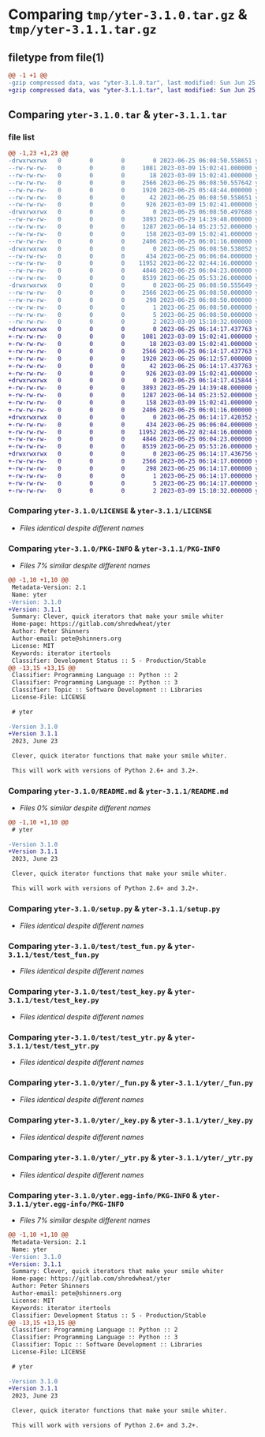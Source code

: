 # Comparing `tmp/yter-3.1.0.tar.gz` & `tmp/yter-3.1.1.tar.gz`

## filetype from file(1)

```diff
@@ -1 +1 @@
-gzip compressed data, was "yter-3.1.0.tar", last modified: Sun Jun 25 06:08:50 2023, max compression
+gzip compressed data, was "yter-3.1.1.tar", last modified: Sun Jun 25 06:14:17 2023, max compression
```

## Comparing `yter-3.1.0.tar` & `yter-3.1.1.tar`

### file list

```diff
@@ -1,23 +1,23 @@
-drwxrwxrwx   0        0        0        0 2023-06-25 06:08:50.558651 yter-3.1.0/
--rw-rw-rw-   0        0        0     1081 2023-03-09 15:02:41.000000 yter-3.1.0/LICENSE
--rw-rw-rw-   0        0        0       18 2023-03-09 15:02:41.000000 yter-3.1.0/MANIFEST.in
--rw-rw-rw-   0        0        0     2566 2023-06-25 06:08:50.557642 yter-3.1.0/PKG-INFO
--rw-rw-rw-   0        0        0     1920 2023-06-25 05:48:44.000000 yter-3.1.0/README.md
--rw-rw-rw-   0        0        0       42 2023-06-25 06:08:50.558651 yter-3.1.0/setup.cfg
--rw-rw-rw-   0        0        0      926 2023-03-09 15:02:41.000000 yter-3.1.0/setup.py
-drwxrwxrwx   0        0        0        0 2023-06-25 06:08:50.497688 yter-3.1.0/test/
--rw-rw-rw-   0        0        0     3893 2023-05-29 14:39:48.000000 yter-3.1.0/test/test_fun.py
--rw-rw-rw-   0        0        0     1287 2023-06-14 05:23:52.000000 yter-3.1.0/test/test_key.py
--rw-rw-rw-   0        0        0      158 2023-03-09 15:02:41.000000 yter-3.1.0/test/test_star.py
--rw-rw-rw-   0        0        0     2406 2023-06-25 06:01:16.000000 yter-3.1.0/test/test_ytr.py
-drwxrwxrwx   0        0        0        0 2023-06-25 06:08:50.538052 yter-3.1.0/yter/
--rw-rw-rw-   0        0        0      434 2023-06-25 06:06:04.000000 yter-3.1.0/yter/__init__.py
--rw-rw-rw-   0        0        0    11952 2023-06-22 02:44:16.000000 yter-3.1.0/yter/_fun.py
--rw-rw-rw-   0        0        0     4846 2023-06-25 06:04:23.000000 yter-3.1.0/yter/_key.py
--rw-rw-rw-   0        0        0     8539 2023-06-25 05:53:26.000000 yter-3.1.0/yter/_ytr.py
-drwxrwxrwx   0        0        0        0 2023-06-25 06:08:50.555649 yter-3.1.0/yter.egg-info/
--rw-rw-rw-   0        0        0     2566 2023-06-25 06:08:50.000000 yter-3.1.0/yter.egg-info/PKG-INFO
--rw-rw-rw-   0        0        0      298 2023-06-25 06:08:50.000000 yter-3.1.0/yter.egg-info/SOURCES.txt
--rw-rw-rw-   0        0        0        1 2023-06-25 06:08:50.000000 yter-3.1.0/yter.egg-info/dependency_links.txt
--rw-rw-rw-   0        0        0        5 2023-06-25 06:08:50.000000 yter-3.1.0/yter.egg-info/top_level.txt
--rw-rw-rw-   0        0        0        2 2023-03-09 15:10:32.000000 yter-3.1.0/yter.egg-info/zip-safe
+drwxrwxrwx   0        0        0        0 2023-06-25 06:14:17.437763 yter-3.1.1/
+-rw-rw-rw-   0        0        0     1081 2023-03-09 15:02:41.000000 yter-3.1.1/LICENSE
+-rw-rw-rw-   0        0        0       18 2023-03-09 15:02:41.000000 yter-3.1.1/MANIFEST.in
+-rw-rw-rw-   0        0        0     2566 2023-06-25 06:14:17.437763 yter-3.1.1/PKG-INFO
+-rw-rw-rw-   0        0        0     1920 2023-06-25 06:12:57.000000 yter-3.1.1/README.md
+-rw-rw-rw-   0        0        0       42 2023-06-25 06:14:17.437763 yter-3.1.1/setup.cfg
+-rw-rw-rw-   0        0        0      926 2023-03-09 15:02:41.000000 yter-3.1.1/setup.py
+drwxrwxrwx   0        0        0        0 2023-06-25 06:14:17.415844 yter-3.1.1/test/
+-rw-rw-rw-   0        0        0     3893 2023-05-29 14:39:48.000000 yter-3.1.1/test/test_fun.py
+-rw-rw-rw-   0        0        0     1287 2023-06-14 05:23:52.000000 yter-3.1.1/test/test_key.py
+-rw-rw-rw-   0        0        0      158 2023-03-09 15:02:41.000000 yter-3.1.1/test/test_star.py
+-rw-rw-rw-   0        0        0     2406 2023-06-25 06:01:16.000000 yter-3.1.1/test/test_ytr.py
+drwxrwxrwx   0        0        0        0 2023-06-25 06:14:17.420352 yter-3.1.1/yter/
+-rw-rw-rw-   0        0        0      434 2023-06-25 06:06:04.000000 yter-3.1.1/yter/__init__.py
+-rw-rw-rw-   0        0        0    11952 2023-06-22 02:44:16.000000 yter-3.1.1/yter/_fun.py
+-rw-rw-rw-   0        0        0     4846 2023-06-25 06:04:23.000000 yter-3.1.1/yter/_key.py
+-rw-rw-rw-   0        0        0     8539 2023-06-25 05:53:26.000000 yter-3.1.1/yter/_ytr.py
+drwxrwxrwx   0        0        0        0 2023-06-25 06:14:17.436756 yter-3.1.1/yter.egg-info/
+-rw-rw-rw-   0        0        0     2566 2023-06-25 06:14:17.000000 yter-3.1.1/yter.egg-info/PKG-INFO
+-rw-rw-rw-   0        0        0      298 2023-06-25 06:14:17.000000 yter-3.1.1/yter.egg-info/SOURCES.txt
+-rw-rw-rw-   0        0        0        1 2023-06-25 06:14:17.000000 yter-3.1.1/yter.egg-info/dependency_links.txt
+-rw-rw-rw-   0        0        0        5 2023-06-25 06:14:17.000000 yter-3.1.1/yter.egg-info/top_level.txt
+-rw-rw-rw-   0        0        0        2 2023-03-09 15:10:32.000000 yter-3.1.1/yter.egg-info/zip-safe
```

### Comparing `yter-3.1.0/LICENSE` & `yter-3.1.1/LICENSE`

 * *Files identical despite different names*

### Comparing `yter-3.1.0/PKG-INFO` & `yter-3.1.1/PKG-INFO`

 * *Files 7% similar despite different names*

```diff
@@ -1,10 +1,10 @@
 Metadata-Version: 2.1
 Name: yter
-Version: 3.1.0
+Version: 3.1.1
 Summary: Clever, quick iterators that make your smile whiter
 Home-page: https://gitlab.com/shredwheat/yter
 Author: Peter Shinners
 Author-email: pete@shinners.org
 License: MIT
 Keywords: iterator itertools
 Classifier: Development Status :: 5 - Production/Stable
@@ -13,15 +13,15 @@
 Classifier: Programming Language :: Python :: 2
 Classifier: Programming Language :: Python :: 3
 Classifier: Topic :: Software Development :: Libraries
 License-File: LICENSE
 
 # yter
 
-Version 3.1.0
+Version 3.1.1
 2023, June 23
 
 Clever, quick iterator functions that make your smile whiter.
 
 This will work with versions of Python 2.6+ and 3.2+.
```

### Comparing `yter-3.1.0/README.md` & `yter-3.1.1/README.md`

 * *Files 0% similar despite different names*

```diff
@@ -1,10 +1,10 @@
 # yter
 
-Version 3.1.0
+Version 3.1.1
 2023, June 23
 
 Clever, quick iterator functions that make your smile whiter.
 
 This will work with versions of Python 2.6+ and 3.2+.
```

### Comparing `yter-3.1.0/setup.py` & `yter-3.1.1/setup.py`

 * *Files identical despite different names*

### Comparing `yter-3.1.0/test/test_fun.py` & `yter-3.1.1/test/test_fun.py`

 * *Files identical despite different names*

### Comparing `yter-3.1.0/test/test_key.py` & `yter-3.1.1/test/test_key.py`

 * *Files identical despite different names*

### Comparing `yter-3.1.0/test/test_ytr.py` & `yter-3.1.1/test/test_ytr.py`

 * *Files identical despite different names*

### Comparing `yter-3.1.0/yter/_fun.py` & `yter-3.1.1/yter/_fun.py`

 * *Files identical despite different names*

### Comparing `yter-3.1.0/yter/_key.py` & `yter-3.1.1/yter/_key.py`

 * *Files identical despite different names*

### Comparing `yter-3.1.0/yter/_ytr.py` & `yter-3.1.1/yter/_ytr.py`

 * *Files identical despite different names*

### Comparing `yter-3.1.0/yter.egg-info/PKG-INFO` & `yter-3.1.1/yter.egg-info/PKG-INFO`

 * *Files 7% similar despite different names*

```diff
@@ -1,10 +1,10 @@
 Metadata-Version: 2.1
 Name: yter
-Version: 3.1.0
+Version: 3.1.1
 Summary: Clever, quick iterators that make your smile whiter
 Home-page: https://gitlab.com/shredwheat/yter
 Author: Peter Shinners
 Author-email: pete@shinners.org
 License: MIT
 Keywords: iterator itertools
 Classifier: Development Status :: 5 - Production/Stable
@@ -13,15 +13,15 @@
 Classifier: Programming Language :: Python :: 2
 Classifier: Programming Language :: Python :: 3
 Classifier: Topic :: Software Development :: Libraries
 License-File: LICENSE
 
 # yter
 
-Version 3.1.0
+Version 3.1.1
 2023, June 23
 
 Clever, quick iterator functions that make your smile whiter.
 
 This will work with versions of Python 2.6+ and 3.2+.
```

